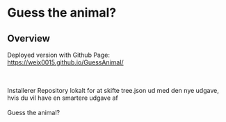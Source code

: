 # Guess the animal?

## Overview
Deployed version with Github Page:
<br>
https://weix0015.github.io/GuessAnimal/

<br><br>
Installerer Repository lokalt for at skifte tree.json ud med den nye udgave, 
<br>
hvis du vil have en smartere udgave af 
<br><br>
Guess the animal? 